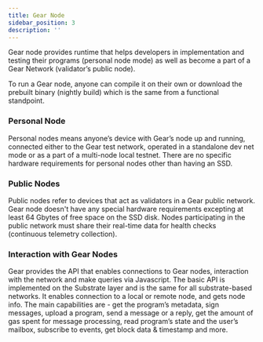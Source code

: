 ```yaml
---
title: Gear Node
sidebar_position: 3
description: ''
---
```


Gear node provides runtime that helps developers in implementation and testing their programs (personal node mode) as well as become a part of a Gear Network (validator’s public node).

To run a Gear node, anyone can compile it on their own or download the prebuilt binary (nightly build) which is the same from a functional standpoint.

### Personal Node

Personal nodes means anyone’s device with Gear’s node up and running, connected either to the Gear test network, operated in a standalone dev net mode or as a part of a multi-node local testnet. There are no specific hardware requirements for personal nodes other than having an SSD.

### Public Nodes

Public nodes refer to devices that act as validators in a Gear public network.  Gear node doesn't have any special hardware requirements excepting at least 64 Gbytes of free space on the SSD disk. Nodes participating in the public network must share their real-time data for health checks (continuous telemetry collection).

### Interaction with Gear Nodes

Gear provides the API that enables connections to Gear nodes, interaction with the network and make queries via Javascript. The basic API is implemented on the Substrate layer and is the same for all substrate-based networks. It enables connection to a local or remote node, and gets node info. The main capabilities are - get the program’s metadata, sign messages, upload a program, send a message or a reply, get the amount of gas spent for message processing, read program’s state and the user’s mailbox, subscribe to events, get block data & timestamp and more.
